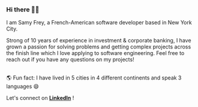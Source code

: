 ### Hi there 👋🏻

I am Samy Frey, a French-American software developer based in New York City. 

Strong of 10 years of experience in investment & corporate banking, I have grown a passion for solving problems and getting complex projects across the finish line which I love applying to software engineering. Feel free to reach out if you have any questions on my projects!


\
🌎 Fun fact: I have lived in 5 cities in 4 different continents and speak 3 languages 😄 

Let's connect on **[LinkedIn](https://www.linkedin.com/in/samyfrey/)** !



<!--
**samyfrey/samyfrey** is a ✨ _special_ ✨ repository because its `README.md` (this file) appears on your GitHub profile.
🇫🇷 🇺🇸 
Here are some ideas to get you started:

- 🔭 I’m currently working on ...
- 🌱 I’m currently learning ...
- 👯 I’m looking to collaborate on ...
- 🤔 I’m looking for help with ...
- 💬 Ask me about ...
- 📫 How to reach me: ...
- 😄 Pronouns: ...
- ⚡ Fun fact: ...
-->
